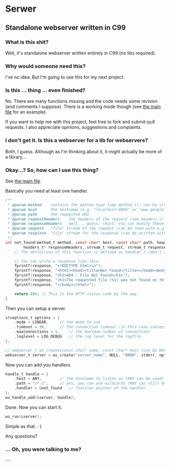 # Serwer
## Standalone webserver written in C99

### What is this shit?
Well, it's standalone webserver written entirely in C99 (no libs required).

### Why would someone need this?
I've no idea. But I'm going to use this for my next project.

### Is this ... thing ... even finished?
No. There are many functions missing and the code needs some revision (and comments I suppose).
There is a working mode though (see [the main file](main.c) for an example).

If you want to help me with this project, feel free to fork and submit-pull requests. 
I also appreciate opinions, suggestions and complaints.

### I don't get it. Is this a webserver for a lib for webservers?
Both, I guess. Although as I'm thinking about it, it might actually be more of a library...

### Okay...? So, how can I use this thing?

See [the main file](main.c).

Basically you need at least one handler.
```c
/**
 * @param method	contains the method-type (see method_t); can be stringified with const char* ws_strm(method_t)
 * @param host		the hostname (e.g. "localhost:8080" or "www.google.com")
 * @param path		the requested URI
 * @param requestHeaders	the headers of the request (see headers_t)
 * @param responseHeaders	well... guess. (Hint: You can modify these.)
 * @param request	"file" stream of the request (can be read with e.g. fscanf(2))
 * @param respinse	"file" stream for the response (can be written with w.g. fprintf(2))
 */
int not_found(method_t method, const char* host, const char* path, headers_t requestHeaders, 
		headers_t* responseHeaders, stream_t request, stream_t response) {
	// The definition of this function is defined as handler_t (don't confuse with handle_t) in /webserver.h.

	// You can write a response like this.
	fprintf(response, "<!DOCTYPE html>\n");
	fprintf(response, "<html><head><title>Not Found</title></head><body>");
	fprintf(response, "<h1>404 - File Not Found</h1>");
	fprintf(response, "<h1>The requested file (%s) was not found on this server.</h1>", path);
	fprintf(response, "</body></html>");

	return 404;	// This is the HTTP status code by the way.
}
```

Then you can setup a server.
```c
srvoptions_t options = {
	.mode = LINEAR,		// the mode to use
	.timeout = 30,		// the connection timeout (in this case useless, because of LINEAR)
	.maxconnections = 5,	// the maximum number of connections
	.loglevel = LOG_DEBUG	// the log level for the logfile
};

// webserver_t ws_create(const char* name, const char* host (can be NULL for default), const char* port, FILE* logfile, srvoptions_t options);
webserver_t server = ws_create("server_name", NULL, "8080", stderr, options);
```

Now you can add you handlers.
```c
handle_t handle = {
	.host = ANY,		// the hostname to listen on (ANY can be used)
	.path = "/*.c",		// yes, you can use wildcards (ANY can still be used)
	.handler = &not_found	// function pointer of the handler
};
ws_handle_add(&server, handle);
```

Done. Now you can start it.
```c
ws_run(&server);
```

Simple as that. : )

Any questions?

### ... Oh, you were talking to me?
-.- 
